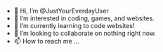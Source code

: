 - 👋 Hi, I’m @JustYourEverdayUser
- 👀 I’m interested in coding, games, and websites.
- 🌱 I’m currently learning to code websites!
- 💞️ I’m looking to collaborate on nothing right now.
- 📫 How to reach me ...

<!---
JustYourEverdayUser/JustYourEverdayUser is a ✨ special ✨ repository because its `README.md` (this file) appears on your GitHub profile.
You can click the Preview link to take a look at your changes.
--->
